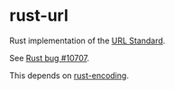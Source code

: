 rust-url
========

Rust implementation of the [URL Standard](http://url.spec.whatwg.org/).

See [Rust bug #10707](https://github.com/mozilla/rust/issues/10707).

This depends on [rust-encoding](https://github.com/lifthrasiir/rust-encoding).
